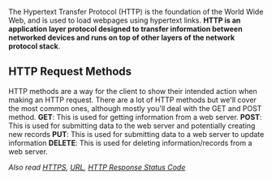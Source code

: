 The Hypertext Transfer Protocol (HTTP) is the foundation of the World Wide Web, and is used to load webpages using hypertext links.
**HTTP is an application layer protocol designed to transfer information between networked devices and runs on top of other layers of the network protocol stack**.

## HTTP Request Methods
HTTP methods are a way for the client to show their intended action when making an HTTP request. 
  There are a lot of HTTP methods but we'll cover the most common ones, although mostly you'll deal with the GET and POST method.
**GET**: This is used for getting information from a web server.
**POST**: This is used for submitting data to the web server and potentially creating new records
**PUT**: This is used for submitting data to a web server to update information
**DELETE**: This is used for deleting information/records from a web server.

*Also read [HTTPS](/note/HTTPS), [URL](/note/URL), [HTTP Response Status Code](/note/HTTP%20Response%20Status%20Code)*